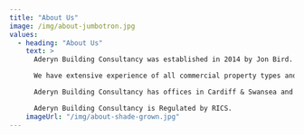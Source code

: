 ```yaml
---
title: "About Us"
image: /img/about-jumbotron.jpg
values:
  - heading: "About Us"
    text: >
      Aderyn Building Consultancy was established in 2014 by Jon Bird. Jon is a Chartered Building Surveyor (MRICS) with over 20 years experience in construction and commercial surveying. Prior to establishing Aderyn Building Consultancy, Jon worked for one of the largest global real estate services firms. Jon is an incorporated member of the Association for Project Safety (IMaPS) and is also a member of The Pyramus and Thisbe Club, which seeks to advance knowledge of party wall legislation and procedure and to promote best professional practice in its application.

      We have extensive experience of all commercial property types and can provide a broad range of professional building surveying services. These include due diligence building surveys, dilapidations, building defects, party wall matters, contract administration and CDM Co-ordination.

      Aderyn Building Consultancy has offices in Cardiff & Swansea and provides national coverage to our clients.

      Aderyn Building Consultancy is Regulated by RICS.
    imageUrl: "/img/about-shade-grown.jpg"
---
```

